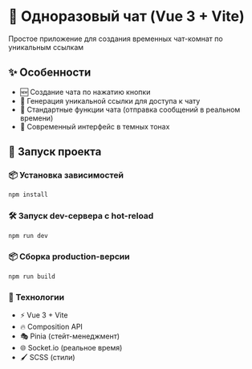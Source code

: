 # 💬 Одноразовый чат (Vue 3 + Vite)

Простое приложение для создания временных чат-комнат по уникальным ссылкам

## ✨ Особенности
- 🆕 Создание чата по нажатию кнопки
- 🔗 Генерация уникальной ссылки для доступа к чату
- 💭 Стандартные функции чата (отправка сообщений в реальном времени)
- 🎨 Современный интерфейс в темных тонах

## 🚀 Запуск проекта
### 📦 Установка зависимостей

```sh
npm install
```

### 🛠️ Запуск dev-сервера с hot-reload

```sh
npm run dev
```

### 📦 Сборка production-версии

```sh
npm run build
```

### 🔧 Технологии
- ⚡ Vue 3 + Vite
- 🔥 Composition API
- 🎭 Pinia (стейт-менеджмент)
- 🌐 Socket.io (реальное время)
- 🖌️ SCSS (стили)
